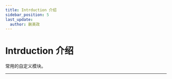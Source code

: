 ```yaml
---
title: Intrduction 介绍
sidebar_position: 5
last_update:
  author: 蒯美政
---
```


# Intrduction 介绍

常用的自定义模块。

---

